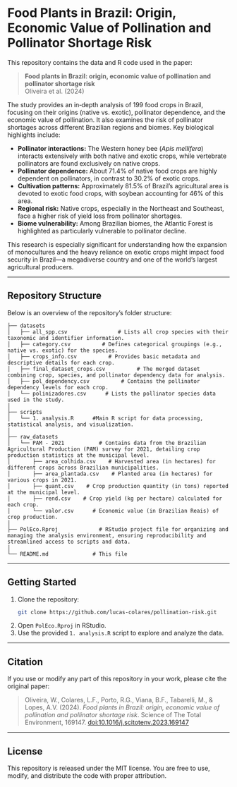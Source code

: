 # Food Plants in Brazil: Origin, Economic Value of Pollination and Pollinator Shortage Risk

This repository contains the data and R code used in the paper:

> **Food plants in Brazil: origin, economic value of pollination and pollinator shortage risk**  
> Oliveira et al. (2024)

The study provides an in‐depth analysis of 199 food crops in Brazil, focusing on their origins (native vs. exotic), pollinator dependence, and the economic value of pollination. It also examines the risk of pollinator shortages across different Brazilian regions and biomes. Key biological highlights include:
  
- **Pollinator interactions:** The Western honey bee (*Apis mellifera*) interacts extensively with both native and exotic crops, while vertebrate pollinators are found exclusively on native crops.
- **Pollinator dependence:** About 71.4% of native food crops are highly dependent on pollinators, in contrast to 30.2% of exotic crops.
- **Cultivation patterns:** Approximately 81.5% of Brazil’s agricultural area is devoted to exotic food crops, with soybean accounting for 46% of this area.
- **Regional risk:** Native crops, especially in the Northeast and Southeast, face a higher risk of yield loss from pollinator shortages.
- **Biome vulnerability:** Among Brazilian biomes, the Atlantic Forest is highlighted as particularly vulnerable to pollinator decline.

This research is especially significant for understanding how the expansion of monocultures and the heavy reliance on exotic crops might impact food security in Brazil—a megadiverse country and one of the world’s largest agricultural producers.

---

## Repository Structure

Below is an overview of the repository’s folder structure:

```
├── datasets
│   ├── all_spp.csv                # Lists all crop species with their taxonomic and identifier information.
│   ├── category.csv          # Defines categorical groupings (e.g., native vs. exotic) for the species.
│   ├── crops_info.csv          # Provides basic metadata and descriptive details for each crop.
│   ├── final_dataset_crops.csv          # The merged dataset combining crop, species, and pollinator dependency data for analysis.
│   ├── pol_dependency.csv          # Contains the pollinator dependency levels for each crop.
│   └── polinizadores.csv      # Lists the pollinator species data used in the study.
│
├── scripts
│   └── 1. analysis.R      #Main R script for data processing, statistical analysis, and visualization.
│
├── raw_datasets
│   └── PAM - 2021           # Contains data from the Brazilian Agricultural Production (PAM) survey for 2021, detailing crop production statistics at the municipal level.
│       ├── area_colhida.csv    # Harvested area (in hectares) for different crops across Brazilian municipalities.
│       ├── area_plantada.csv    # Planted area (in hectares) for various crops in 2021.
│       ├── quant.csv    # Crop production quantity (in tons) reported at the municipal level.
│       ├── rend.csv    # Crop yield (kg per hectare) calculated for each crop.
│       └── valor.csv      # Economic value (in Brazilian Reais) of crop production.
│
├── PolEco.Rproj             # RStudio project file for organizing and managing the analysis environment, ensuring reproducibility and streamlined access to scripts and data.
│
└── README.md              # This file
```

---

## Getting Started  

1. Clone the repository:  
   ```bash  
   git clone https://github.com/lucas-colares/pollination-risk.git  
   ```  
2. Open `PolEco.Rproj` in RStudio.  
3. Use the provided `1. analysis.R` script to explore and analyze the data.  

---

## Citation

If you use or modify any part of this repository in your work, please cite the original paper:

> Oliveira, W., Colares, L.F., Porto, R.G., Viana, B.F., Tabarelli, M., & Lopes, A.V. (2024). *Food plants in Brazil: origin, economic value of pollination and pollinator shortage risk*. Science of The Total Environment, 169147. [doi:10.1016/j.scitotenv.2023.169147](https://doi.org/10.1016/j.scitotenv.2023.169147)

---

## License

This repository is released under the MIT license. You are free to use, modify, and distribute the code with proper attribution.
